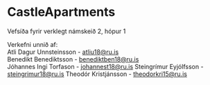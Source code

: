 # CastleApartments
Vefsíða fyrir verklegt námskeið 2, hópur 1

Verkefni unnið af: 
<br>Atli Dagur Unnsteinsson - atliu18@ru.is
<br>Benedikt Benediktsson - benediktben18@ru.is
<br>Jóhannes Ingi Torfason - johannest18@ru.is
Steingrímur Eyjólfsson - steingrimur18@ru.is
Theodór Kristjánsson - theodorkri15@ru.is
